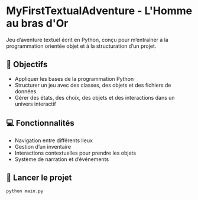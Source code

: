 # MyFirstTextualAdventure - L'Homme au bras d'Or

Jeu d’aventure textuel écrit en Python, conçu pour m’entraîner à la programmation orientée objet et à la structuration d’un projet.

## 🎯 Objectifs

- Appliquer les bases de la programmation Python
- Structurer un jeu avec des classes, des objets et des fichiers de données
- Gérer des états, des choix, des objets et des interactions dans un univers interactif

## 💻 Fonctionnalités

- Navigation entre différents lieux
- Gestion d’un inventaire
- Interactions contextuelles pour prendre les objets
- Système de narration et d’événements

## 🚀 Lancer le projet

```bash
python main.py
